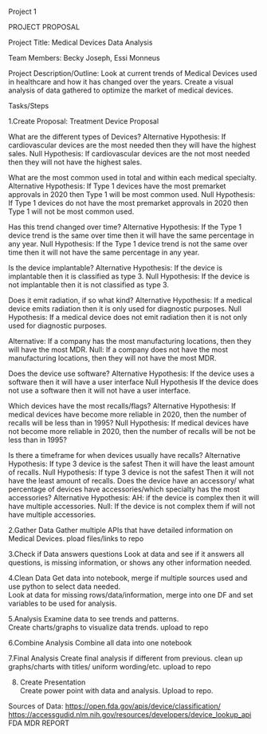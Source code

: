 Project 1

PROJECT PROPOSAL



Project Title:  Medical Devices Data Analysis

Team Members: Becky Joseph, Essi Monneus

Project Description/Outline:
Look at current trends of Medical Devices used in healthcare and how it has changed over the years. Create a visual analysis of data gathered to optimize the market of medical devices.   

Tasks/Steps

1.Create Proposal:
Treatment Device Proposal

What are the different types of Devices?
Alternative Hypothesis: If cardiovascular devices are the most needed then they will have the highest sales.
Null Hypothesis:  If cardiovascular devices are the not most needed then they will not have the highest sales.

What are the most common used in total and within each medical specialty.
Alternative Hypothesis: If Type 1 devices have the most premarket approvals in 2020  then Type 1 will be most common used.
Null Hypothesis:  If Type 1 devices do not have the most premarket approvals in 2020 then Type 1 will not be most common used.

Has this trend changed over time? 
Alternative Hypothesis: If the Type 1 device trend is the same over time then it will have the same percentage in any year.
Null Hypothesis:  If the Type 1 device trend is not the same over time then it will not have the same percentage in any year.

Is the device implantable? 
Alternative Hypothesis: If the device is implantable then it is classified as type 3.
Null Hypothesis:  If the device is not implantable then it is not classified as type 3.

Does it emit radiation, if so what kind?
Alternative Hypothesis: If a medical device emits radiation then it is only used for diagnostic purposes.
Null Hypothesis:   If a medical device does not emit radiation then it is not only used for diagnostic purposes.

Alternative: If a company has the most manufacturing locations, then they will have the most MDR.
Null: If a company does not have the most manufacturing locations, then they will not have the most MDR.


Does the device use software?
Alternative Hypothesis: If the device uses a software then it will have a user interface
Null Hypothesis If the device does not use a software then it will not have a user interface.


 Which devices have the most recalls/flags?
 Alternative Hypothesis: If medical devices have become more reliable in 2020, then the number of recalls will be less than in 1995? 
Null Hypothesis:  If medical devices have not become more reliable in 2020, then the number of recalls will be not be less than in 1995?

Is there a timeframe for when devices usually have recalls? 
Alternative Hypothesis: If type 3 device is the safest Then it will have the least amount of recalls.
Null Hypothesis:  If type 3 device is not the safest Then it will not have the least amount of recalls.
Does the device have an accessory/ what percentage of devices have accessories/which specialty has the most accessories?
Alternative Hypothesis: AH: if the device is complex then it will have multiple accessories. 
Null: If the device is not complex them if will not have multiple accessories.  


2.Gather Data
Gather multiple APIs that have detailed information on Medical Devices. 
pload files/links to repo

3.Check if Data answers questions
Look at data and see if it answers all questions, is missing information, or shows any other information needed.

4.Clean Data
Get data into notebook, merge if multiple sources used and use python to select data needed.  
 Look at data for missing rows/data/information, merge into one DF and set variables to be used for analysis.

5.Analysis
 Examine data to see trends and patterns.  
 Create charts/graphs to visualize data trends. upload to repo

6.Combine Analysis 
  Combine all data into one notebook

7.Final Analysis 
  Create final analysis if different from previous.  clean up graphs/charts with titles/ uniform wording/etc. upload to repo

8. Create Presentation  
  Create power point with data and analysis.  Upload to repo.

Sources of Data:
https://open.fda.gov/apis/device/classification/
https://accessgudid.nlm.nih.gov/resources/developers/device_lookup_api
FDA MDR REPORT
